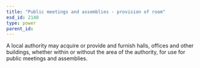 ```yaml
---
title: "Public meetings and assemblies - provision of room"
esd_id: 2148
type: power
parent_id:  
---
```


A local authority may acquire or provide and furnish halls, offices and other buildings, whether within or without the area of the authority, for use for public meetings and assemblies.

